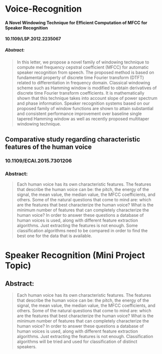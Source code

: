 # Voice-Recognition

#### A Novel Windowing Technique for Efficient Computation of MFCC for Speaker Recognition
#### 10.1109/LSP.2012.2235067
##### Abstract:
> In this letter, we propose a novel family of windowing technique to compute mel frequency cepstral coefficient (MFCC) for automatic speaker recognition from speech. The proposed method is based on fundamental property of discrete time Fourier transform (DTFT) related to differentiation in frequency domain. Classical windowing scheme such as Hamming window is modified to obtain derivatives of discrete time Fourier transform coefficients. It is mathematically shown that this technique takes into account slope of power spectrum and phase information. Speaker recognition systems based on our proposed family of window functions are shown to attain substantial and consistent performance improvement over baseline single tapered Hamming window as well as recently proposed multitaper windowing technique.

## Comparative study regarding characteristic features of the human voice
### 10.1109/ECAI.2015.7301206
### Abstract:
> Each human voice has its own characteristic features. The features that describe the human voice can be: the pitch, the energy of the signal, the mean value, the median value, the MFCC coefficients, and others. Some of the natural questions that come to mind are: which are the features that best characterize the human voice? What is the minimum number of features that can completely characterize the human voice? In order to answer these questions a database of human voices is used, along with different feature extraction algorithms. Just extracting the features is not enough. Some classification algorithms need to be compared in order to find the best one for the data that is available.

# Speaker Recognition (Mini Project Topic)

## Abstract:
> Each human voice has its own characteristic features. The features that describe the human voice can be: the pitch, the energy of the signal, the mean value, the median value, the MFCC coefficients, and others. Some of the natural questions that come to mind are: which are the features that best characterize the human voice? What is the minimum number of features that can completely characterize the human voice? In order to answer these questions a database of human voices is used, along with different feature extraction algorithms. Just extracting the features is not enough. Classification algorithms will be tried and used for classification of distinct speakers.
